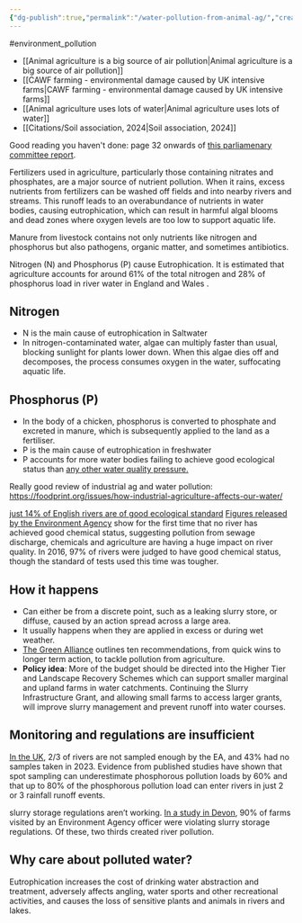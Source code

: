 ```yaml
---
{"dg-publish":true,"permalink":"/water-pollution-from-animal-ag/","created":"2024-08-22T16:25:38.742+01:00","updated":"2025-09-29T00:31:59.097+01:00"}
---
```


#environment_pollution 

- [[Animal agriculture is a big source of air pollution\|Animal agriculture is a big source of air pollution]]
- [[CAWF farming - environmental damage caused by UK intensive farms\|CAWF farming - environmental damage caused by UK intensive farms]]
- [[Animal agriculture uses lots of water\|Animal agriculture uses lots of water]] 
- [[Citations/Soil association, 2024\|Soil association, 2024]]

Good reading you haven't done: page 32 onwards of [this parliamenary committee report](https://committees.parliament.uk/publications/8460/documents/88412/default/).

Fertilizers used in agriculture, particularly those containing nitrates and phosphates, are a major source of nutrient pollution. When it rains, excess nutrients from fertilizers can be washed off fields and into nearby rivers and streams. This runoff leads to an overabundance of nutrients in water bodies, causing eutrophication, which can result in harmful algal blooms and dead zones where oxygen levels are too low to support aquatic life.

Manure from livestock contains not only nutrients like nitrogen and phosphorus but also pathogens, organic matter, and sometimes antibiotics.

Nitrogen (N) and Phosphorus (P) cause Eutrophication. It is estimated that agriculture accounts for around 61% of the total nitrogen and 28% of phosphorus load in river water in England and Wales .
## Nitrogen
- N is the main cause of eutrophication in Saltwater
- In nitrogen-contaminated water, algae can multiply faster than usual, blocking sunlight for plants lower down. When this algae dies off and decomposes, the process consumes oxygen in the water, suffocating aquatic life.
## Phosphorus (P)
- In the body of a chicken, phosphorus is converted to phosphate and excreted in manure, which is subsequently applied to the land as a fertiliser.
- P is the main cause of eutrophication in freshwater
- P accounts for more water bodies failing to achieve good ecological status than [any other water quality pressure.](https://consult.environment-agency.gov.uk/environment-and-business/challenges-and-choices/user_uploads/phosphorus-pressure-rbmp-2021.pdf)


Really good review of industrial ag and water pollution: https://foodprint.org/issues/how-industrial-agriculture-affects-our-water/

[just 14% of English rivers are of good ecological standard](https://www.theguardian.com/environment/2020/sep/17/rivers-in-england-fail-pollution-tests-due-to-sewage-and-chemicals) [Figures released by the Environment Agency](https://environment.data.gov.uk/catchment-planning/) show for the first time that no river has achieved good chemical status, suggesting pollution from sewage discharge, chemicals and agriculture are having a huge impact on river quality. In 2016, 97% of rivers were judged to have good chemical status, though the standard of tests used this time was tougher.

## How it happens
- Can either be from a discrete point, such as a leaking slurry store, or diffuse, caused by an action spread across a large area.
- It usually happens when they are applied in excess or during wet weather.
- [The Green Alliance](https://green-alliance.org.uk/briefing/ten-recommendations-to-prevent-water-pollution-from-agriculture/) outlines ten recommendations, from quick wins to longer term action, to tackle pollution from agriculture.
- **Policy idea**: More of the budget should be directed into the Higher Tier and Landscape Recovery Schemes which can support smaller marginal and upland farms in water catchments. Continuing the Slurry Infrastructure Grant, and allowing small farms to access larger grants, will improve slurry management and prevent runoff into water courses.

## Monitoring and regulations are insufficient
[In the UK](https://storymaps.arcgis.com/stories/01fca71e37544465b45491345c09978c), 2/3 of rivers are not sampled enough by the EA, and 43% had no samples taken in 2023. Evidence from published studies have shown that spot sampling can underestimate phosphorous pollution loads by 60% and that up to 80% of the phosphorous pollution load can enter rivers in just 2 or 3 rainfall runoff events.

slurry storage regulations aren’t working. [In a study in Devon](https://www.theguardian.com/environment/2022/oct/25/two-thirds-of-cattle-farms-in-north-devon-cause-river-pollution), 90% of farms visited by an Environment Agency officer were violating slurry storage regulations. Of these, two thirds created river pollution.

## Why care about polluted water?
Eutrophication increases the cost of drinking water abstraction and treatment, adversely affects angling, water sports and other recreational activities, and causes the loss of sensitive plants and animals in rivers and lakes.


